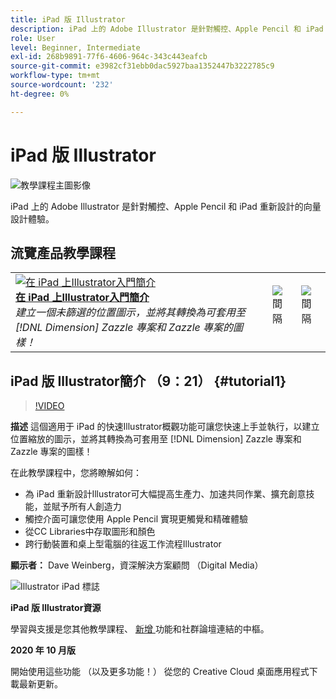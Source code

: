 ```yaml
---
title: iPad 版 Illustrator
description: iPad 上的 Adobe Illustrator 是針對觸控、Apple Pencil 和 iPad 重新設計的向量設計體驗
role: User
level: Beginner, Intermediate
exl-id: 268b9891-77f6-4606-964c-343c443eafcb
source-git-commit: e3982cf31ebb0dac5927baa1352447b3222785c9
workflow-type: tm+mt
source-wordcount: '232'
ht-degree: 0%

---
```


# iPad 版 Illustrator

![教學課程主圖影像](../assets/AIoniPad.jpg)

iPad 上的 Adobe Illustrator 是針對觸控、Apple Pencil 和 iPad 重新設計的向量設計體驗。

## 流覽產品教學課程

<table style="table-layout:fixed">
<tr>
 <td>
   <a href="illustratoripad.md#tutorial1">
      <img alt="在 iPad 上Illustrator入門簡介" src="../assets/illustrator-iPad_repeat_weinberg_thumbnail.jpg" />
   </a>
    <div>
   <a href="illustratoripad.md#tutorial1"><strong>在 iPad 上Illustrator入門簡介</strong></a>
    </div>
    <em>建立一個未篩選的位置圖示，並將其轉換為可套用至 [!DNL Dimension] Zazzle 專案和 Zazzle 專案的圖樣！</em>
    <br>
  </td>
  <td>
    <img alt="間隔" src="../assets/Whitespacer.png" />
    <div>
    <br>
  </td>
  <td>
    <img alt="間隔" src="../assets/Whitespacer.png" />
    <div>
    <br>
  </td>
</tr>
</table>

## iPad 版 Illustrator簡介 （9：21） {#tutorial1}

>[!VIDEO](https://video.tv.adobe.com/v/326823?hidetitle=true)

**描述**
這個適用于 iPad 的快速Illustrator概觀功能可讓您快速上手並執行，以建立位置縮放的圖示，並將其轉換為可套用至 [!DNL Dimension] Zazzle 專案和 Zazzle 專案的圖樣！

在此教學課程中，您將瞭解如何：
* 為 iPad 重新設計Illustrator可大幅提高生產力、加速共同作業、擴充創意技能，並賦予所有人創造力
* 觸控介面可讓您使用 Apple Pencil 實現更觸覺和精確體驗
* 從CC Libraries中存取圖形和顏色
* 跨行動裝置和桌上型電腦的往返工作流程Illustrator

**顯示者：**
Dave Weinberg，資深解決方案顧問 （Digital Media）

![Illustrator iPad 標誌](../assets/ai_appicon_96.png)

**iPad 版 Illustrator資源**

[](https://helpx.adobe.com/support/illustrator.html)學習與支援是您其他教學課程、 [ 新增 ](https://helpx.adobe.com/illustrator/using/whats-new/mobile-2021.html) 功能和社群論壇連結的中樞。

**2020 年 10 月版**

開始使用這些功能 （以及更多功能！） 從您的 Creative Cloud 桌面應用程式下載最新更新。
